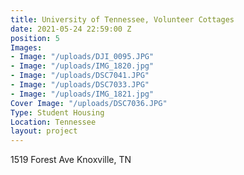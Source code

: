 ```yaml
---
title: University of Tennessee, Volunteer Cottages
date: 2021-05-24 22:59:00 Z
position: 5
Images:
- Image: "/uploads/DJI_0095.JPG"
- Image: "/uploads/IMG_1820.jpg"
- Image: "/uploads/DSC7041.JPG"
- Image: "/uploads/DSC7033.JPG"
- Image: "/uploads/IMG_1821.jpg"
Cover Image: "/uploads/DSC7036.JPG"
Type: Student Housing
Location: Tennessee
layout: project
---
```


1519 Forest Ave Knoxville, TN